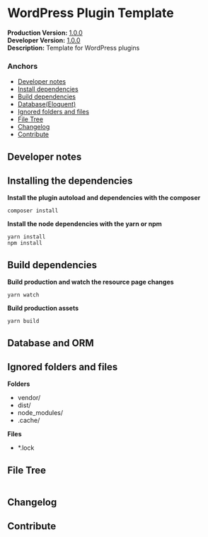 # WordPress Plugin Template

**Production Version:** [1.0.0](https://github.com/codebakerys/wp-plugin-template/releases/tag/1.0.0)
</br>
**Developer Version:** [1.0.0](https://github.com/codebakerys/wp-plugin-template/releases/tag/1.0.0-dev)
</br>
**Description:** Template for WordPress plugins

### Anchors
- [Developer notes](#notes)
- [Install dependencies](#install)
- [Build dependencies](#build)
- [Database(Eloquent)](#database)
- [Ignored folders and files](#ignore)
- [File Tree](#tree)
- [Changelog](#changelog)
- [Contribute](#contribute)



<h2 id="notes">Developer notes</h1>

<h2 id="install">Installing the dependencies</h1>

**Install the plugin autoload and dependencies with the composer**
``` 
composer install
```

**Install the node dependencies with the yarn or npm**
``` 
yarn install
npm install
```

<h2 id="build">Build dependencies</h2>

**Build production and watch the resource page changes**
```
yarn watch
```

**Build production assets**
```
yarn build
```


<h2 id="database">Database and ORM</h1>


<h2 id="ignore">Ignored folders and files</h2>

**Folders**
- vendor/
- dist/
- node_modules/
- .cache/

**Files**
- *.lock

<h2 id="tree">File Tree</h2>

```

```


<h2 id="changelog">Changelog</h1>


<h2 id="contribute">Contribute</h1>